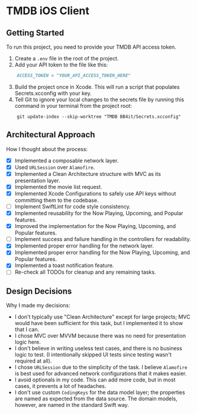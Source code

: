 # TMDB iOS Client

## Getting Started

To run this project, you need to provide your TMDB API access token.

1.  Create a `.env` file in the root of the project.
2.  Add your API token to the file like this:

```markdown
    ACCESS_TOKEN = "YOUR_API_ACCESS_TOKEN_HERE"
```
3.  Build the project once in Xcode. This will run a script that populates Secrets.xcconfig with your key.
4.  Tell Git to ignore your local changes to the secrets file by running this command in your terminal from the project root:
```shell
    git update-index --skip-worktree "TMDB BB4it/Secrets.xcconfig"
```

## Architectural Approach

How I thought about the process:

-   [x] Implemented a composable network layer.
-   [x] Used `URLSession` over `Alamofire`.
-   [x] Implemented a Clean Architecture structure with MVC as its presentation layer.
-   [x] Implemented the movie list request.
-   [x] Implemented Xcode Configurations to safely use API keys without committing them to the codebase.
-   [ ] Implement SwiftLint for code style consistency.
-   [x] Implemented reusability for the Now Playing, Upcoming, and Popular features.
-   [x] Improved the implementation for the Now Playing, Upcoming, and Popular features.
-   [ ] Implement success and failure handling in the controllers for readability.
-   [x] Implemented proper error handling for the network layer.
-   [x] Implemented proper error handling for the Now Playing, Upcoming, and Popular features.
-   [x] Implemented a toast notification feature.
-   [ ] Re-check all TODOs for cleanup and any remaining tasks.

## Design Decisions

Why I made my decisions:

-   I don't typically use "Clean Architecture" except for large projects; MVC would have been sufficient for this task, but I implemented it to show that I can.
-   I chose MVC over MVVM because there was no need for presentation logic here.
-   I don't believe in writing useless test cases, and there is no business logic to test. (I intentionally skipped UI tests since testing wasn't required at all).
-   I chose `URLSession` due to the simplicity of the task. I believe `Alamofire` is best used for advanced network configurations that it makes easier.
-   I avoid optionals in my code. This can add more code, but in most cases, it prevents a lot of headaches.
-   I don't use custom `CodingKeys` for the data model layer; the properties are named as expected from the data source. The domain models, however, are named in the standard Swift way.
